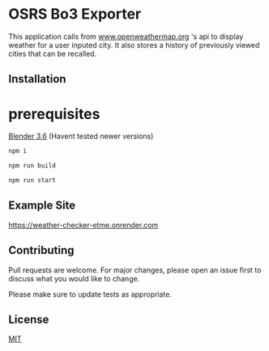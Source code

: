 # OSRS Bo3 Exporter

This application calls from www.openweathermap.org 's api to display weather for a user inputed city. It also stores a history of previously viewed cities that can be recalled.

## Installation

# prerequisites

[Blender 3.6](https://www.blender.org/download/releases/3-6/) (Havent tested newer versions)

```python
npm i

npm run build

npm run start
```

## Example Site

https://weather-checker-etme.onrender.com

## Contributing

Pull requests are welcome. For major changes, please open an issue first
to discuss what you would like to change.

Please make sure to update tests as appropriate.

## License

[MIT](https://choosealicense.com/licenses/mit/)

